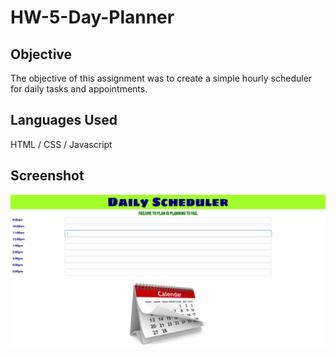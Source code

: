 # HW-5-Day-Planner
## Objective
The objective of this assignment was to create a simple hourly scheduler for daily tasks and appointments.

## Languages Used
HTML / CSS / Javascript

## Screenshot
![Screenshot](DailyScheduler.png)
